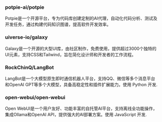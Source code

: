 ### potpie-ai/potpie
Potpie是一个开源平台，专为代码库创建定制的AI代理，自动化代码分析、测试及开发任务，通过构建代码知识图谱，提高软件开发效率。

### uiverse-io/galaxy 
Galaxy是一个开源的大型UI库，由社区制作，免费使用，提供超过3000个独特的UI元素，支持CSS和Tailwind，旨在简化设计师和开发者的工作流程。

### RockChinQ/LangBot 
LangBot是一个大模型原生即时通信机器人平台，支持QQ、微信等多个消息平台和OpenAI GPT等多个大模型，具备高稳定性和插件扩展能力。使用 Python 开发.

### open-webui/open-webui 
Open WebUI是一个用户友好、功能丰富的自托管AI平台，支持离线全功能操作，集成Ollama和OpenAI API，提供强大的AI部署方案。使用 JavaScript 开发.
